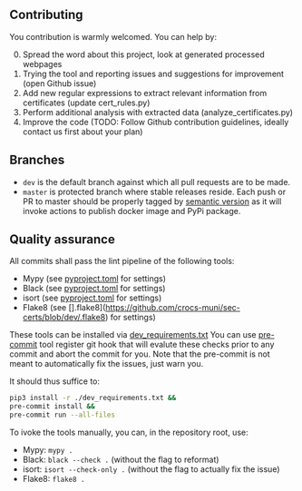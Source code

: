 ## Contributing

You contribution is warmly welcomed. You can help by:

 0. Spread the word about this project, look at generated processed webpages
 1. Trying the tool and reporting issues and suggestions for improvement (open Github issue)
 2. Add new regular expressions to extract relevant information from certificates (update cert_rules.py) 
 3. Perform additional analysis with extracted data (analyze_certificates.py)
 3. Improve the code (TODO: Follow Github contribution guidelines, ideally contact us first about your plan)

## Branches

- `dev` is the default branch against which all pull requests are to be made. 
- `master` is protected branch where stable releases reside. Each push or PR to master should be properly tagged by [semantic version](https://semver.org/) as it will invoke actions to publish docker image and PyPi package. 

## Quality assurance

All commits shall pass the lint pipeline of the following tools:

- Mypy (see [pyproject.toml](https://github.com/crocs-muni/sec-certs/blob/dev/pyproject.toml) for settings)
- Black (see [pyproject.toml](https://github.com/crocs-muni/sec-certs/blob/dev/pyproject.toml) for settings)
- isort (see [pyproject.toml](https://github.com/crocs-muni/sec-certs/blob/dev/pyproject.toml) for settings)
- Flake8 (see [].flake8](https://github.com/crocs-muni/sec-certs/blob/dev/.flake8) for settings)

These tools can be installed via [dev_requirements.txt](https://github.com/crocs-muni/sec-certs/blob/dev/dev_requirements.txt) You can use [pre-commit](https://pre-commit.com/) tool register git hook that will evalute these checks prior to any commit and abort the commit for you. Note that the pre-commit is not meant to automatically fix the issues, just warn you. 

It should thus suffice to:

```bash
pip3 install -r ./dev_requirements.txt &&
pre-commit install &&
pre-commit run --all-files
```

To ivoke the tools manually, you can, in the repository root, use:
- Mypy: `mypy .`
- Black: `black --check .` (without the flag to reformat)
- isort: `isort --check-only .` (without the flag to actually fix the issue)
- Flake8: `flake8 .`